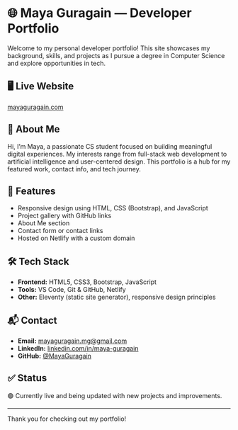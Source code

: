 # 🌐 Maya Guragain — Developer Portfolio

Welcome to my personal developer portfolio! This site showcases my background, skills, and projects as I pursue a degree in Computer Science and explore opportunities in tech.

## 🖥️ Live Website
[mayaguragain.com](https://mayaguragain.com)

## 🧠 About Me

Hi, I’m Maya, a passionate CS student focused on building meaningful digital experiences. My interests range from full-stack web development to artificial intelligence and user-centered design. This portfolio is a hub for my featured work, contact info, and tech journey.

## 🚀 Features

- Responsive design using HTML, CSS (Bootstrap), and JavaScript
- Project gallery with GitHub links
- About Me section
- Contact form or contact links
- Hosted on Netlify with a custom domain

## 🛠️ Tech Stack

- **Frontend:** HTML5, CSS3, Bootstrap, JavaScript
- **Tools:** VS Code, Git & GitHub, Netlify
- **Other:** Eleventy (static site generator), responsive design principles

## 📬 Contact

- **Email:** [mayaguragain.mg@gmail.com](mailto:mayaguragain.mg@gmail.com)
- **LinkedIn:** [linkedin.com/in/maya-guragain](https://linkedin.com/in/maya-guragain)
- **GitHub:** [@MayaGuragain](https://github.com/MayaGuragain)

## ✅ Status

🟢 Currently live and being updated with new projects and improvements.

---

Thank you for checking out my portfolio!
